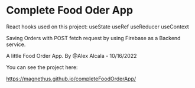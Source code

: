 # Complete Food Oder App

React hooks used on this project: useState useRef useReducer useContext

Saving Orders with POST fetch request by using Firebase as a Backend service.

A little Food Order App. By @Alex Alcala - 10/16/2022

You can see the project here:

https://magnethus.github.io/completeFoodOrderApp/


